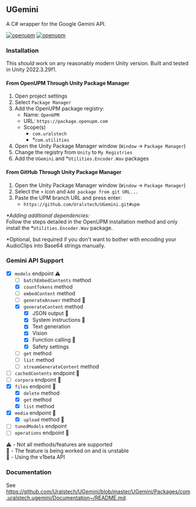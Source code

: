 ## UGemini

A C# wrapper for the Google Gemini API.

[![openupm](https://img.shields.io/npm/v/com.uralstech.ugemini?label=openupm&registry_uri=https://package.openupm.com)](https://openupm.com/packages/com.uralstech.ugemini/)
[![openupm](https://img.shields.io/badge/dynamic/json?color=brightgreen&label=downloads&query=%24.downloads&suffix=%2Fmonth&url=https%3A%2F%2Fpackage.openupm.com%2Fdownloads%2Fpoint%2Flast-month%2Fcom.uralstech.ugemini)](https://openupm.com/packages/com.uralstech.ugemini/)

### Installation

This *should* work on any reasonably modern Unity version. Built and tested in Unity 2022.3.29f1.

#### From OpenUPM Through Unity Package Manager

1. Open project settings
2. Select `Package Manager`
3. Add the OpenUPM package registry:
    - Name: `OpenUPM`
    - URL: `https://package.openupm.com`
    - Scope(s)
        - `com.uralstech`
        - *`com.utilities`
4. Open the Unity Package Manager window (`Window` -> `Package Manager`)
5. Change the registry from `Unity` to `My Registries`
6. Add the `UGemini` and *`Utilities.Encoder.Wav` packages

#### From GitHub Through Unity Package Manager

1. Open the Unity Package Manager window (`Window` -> `Package Manager`)
2. Select the `+` icon and `Add package from git URL...`
3. Paste the UPM branch URL and press enter:
    - `https://github.com/Uralstech/UGemini.git#upm`

*\*Adding additional dependencies:*<br/>
Follow the steps detailed in the OpenUPM installation method and only install the *`Utilities.Encoder.Wav` package.

*Optional, but required if you don't want to bother with encoding your AudioClips into Base64 strings manually.

### Gemini API Support

- [x] `models` endpoint :warning:
    - [ ] `batchEmbedContents` method
    - [x] `countTokens` method
    - [ ] `embedContent` method
    - [ ] `generateAnswer` method :test_tube:
    - [x] `generateContent` method
        - [x] JSON output :test_tube:
        - [x] System instructions :test_tube:
        - [x] Text generation
        - [x] Vision
        - [x] Function calling :test_tube:
        - [x] Safety settings

    - [ ] `get` method
    - [ ] `list` method
    - [ ] `streamGenerateContent` method
    
- [ ] `cachedContents` endpoint :test_tube:
- [ ] `corpora` endpoint :test_tube:
- [x] `files` endpoint :test_tube:
    - [x] `delete` method
    - [x] `get` method
    - [x] `list` method

- [x] `media` endpoint :test_tube:
    - [x] `upload` method :construction:
    
- [ ] `tunedModels` endpoint
- [ ] `operations` endpoint :construction:

:warning: - Not all methods/features are supported<br/>
:construction: - The feature is being worked on and is unstable<br/>
:test_tube: - Using the v1beta API

### Documentation

See <https://github.com/Uralstech/UGemini/blob/master/UGemini/Packages/com.uralstech.ugemini/Documentation~/README.md>.
